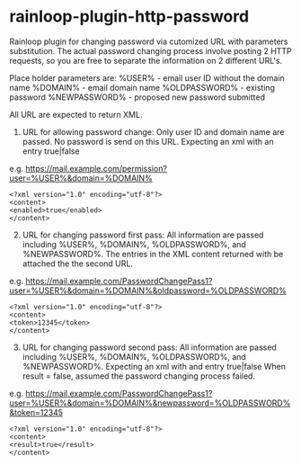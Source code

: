 # rainloop-plugin-http-password
Rainloop plugin for changing password via cutomized URL with parameters substitution. 
The actual password changing process involve posting 2 HTTP requests, so you are free to
separate the information on 2 different URL's. 

Place holder parameters are:
%USER% - email user ID without the domain name
%DOMAIN% - email domain name
%OLDPASSWORD% - existing password
%NEWPASSWORD% - proposed new password submitted

All URL are expected to return XML.

1) URL for allowing password change:
Only user ID and domain name are passed. No password is send on this URL. 
Expecting an xml with an entry <enabled>true|false</enabled>

e.g. https://mail.example.com/permission?user=%USER%&domain=%DOMAIN%

    <?xml version="1.0" encoding="utf-8"?>
    <content>
    <enabled>true</enabled>
    </content>

2) URL for changing password first pass:
All information are passed including %USER%, %DOMAIN%, %OLDPASSWORD%, and %NEWPASSWORD%.
The entries in the XML content returned with be attached the the second URL.

e.g. https://mail.example.com/PasswordChangePass1?user=%USER%&domain=%DOMAIN%&oldpassword=%OLDPASSWORD%

    <?xml version="1.0" encoding="utf-8"?>
    <content>
    <token>12345</token>
    </content>

3) URL for changing password second pass:
All information are passed including %USER%, %DOMAIN%, %OLDPASSWORD%, and %NEWPASSWORD%.
Expecting an xml with and entry <result>true|false<result>
When result = false, assumed the password changing process failed.

e.g. https://mail.example.com/PasswordChangePass1?user=%USER%&domain=%DOMAIN%&newpassword=%OLDPASSWORD%&token=12345

    <?xml version="1.0" encoding="utf-8"?>
    <content>
    <result>true</result>
    </content>
